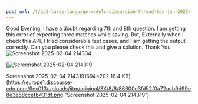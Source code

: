 ```yaml
---
post_url: /t/ga3-large-language-models-discussion-thread-tds-jan-2025/163247/85
---
```

Good Evening, I have a doubt regarding 7th and 8th question. I am getting this error of expecting three matches while saving. But, Externally when I check this API, I tried considerable test cases, and I am getting the output correctly. Can you please check this and give a solution. Thank You  
![Screenshot 2025-02-04 214334](https://europe1.discourse-cdn.com/flex013/uploads/iitm/original/3X/b/2/b2931cf4f6b39b884ab54950c2f49898c942c780.png)  

[![Screenshot 2025-02-04 214319](https://europe1.discourse-cdn.com/flex013/uploads/iitm/optimized/3X/8/6/86600e3fd52f0a72acb9d99e8e3e58ccefb431df_2_690x82.png)

Screenshot 2025-02-04 2143191694×202 16.4 KB](https://europe1.discourse-cdn.com/flex013/uploads/iitm/original/3X/8/6/86600e3fd52f0a72acb9d99e8e3e58ccefb431df.png "Screenshot 2025-02-04 214319")